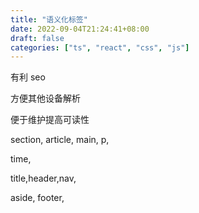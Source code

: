 ```yaml
---
title: "语义化标签"
date: 2022-09-04T21:24:41+08:00
draft: false
categories: ["ts", "react", "css", "js"]
---
```


有利 seo

方便其他设备解析

便于维护提高可读性

section, article, main, p,

time,

title,header,nav,

aside, footer,

